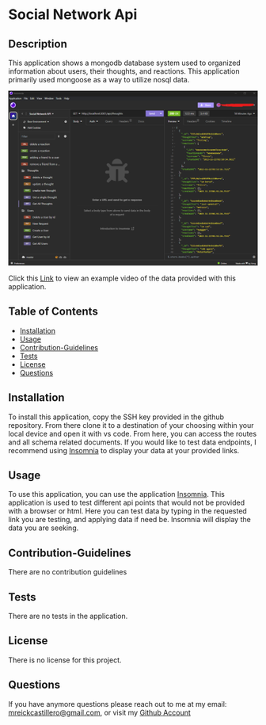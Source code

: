   # Social Network Api

  ## Description

  This application shows a mongodb database system used to organized information about users, their thoughts, and reactions. This application primarily used mongoose as a way to utilize nosql data. 

  ![Alt text](<Images/Screenshot 2023-11-24 195732.png>)

  Click this [Link](https://drive.google.com/file/d/1N5HaJFm-e2kk6sJktWwliol2vPabjdkE/view) to view an example video of the data provided with this application.

  ## Table of Contents

  * [Installation](#Installation)
  * [Usage](#Usage)
  * [Contribution-Guidelines](#Contribution-Guidelines)
  * [Tests](#Tests)
  * [License](#License)
  * [Questions](#Questions)

  ## Installation

  To install this application, copy the SSH key provided in the github repository. From there clone it to a destination of your choosing within your local device and open it with vs code. From here, you can access the routes and all schema related documents. If you would like to test data endpoints, I recommend using [Insomnia](https://app.insomnia.rest/app/authorize) to display your data at your provided links.

  ## Usage

  To use this application, you can use the application [Insomnia](https://app.insomnia.rest/app/authorize). This application is used to test different api points that would not be provided with a browser or html. Here you can test data by typing in the requested link you are testing, and applying data if need be. Insomnia will display the data you are seeking.

  ## Contribution-Guidelines

  There are no contribution guidelines

  ## Tests

  There are no tests in the application.

  ## License

  There is no license for this project.

  ## Questions

If you have anymore questions please reach out to me at my email: mreickcastillero@gmail.com, or visit my [Github Account](https://github.com/Migsrkrd)
